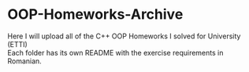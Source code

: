 # OOP-Homeworks-Archive
Here I will upload all of the C++ OOP Homeworks I solved for University (ETTI)<br>
Each folder has its own README with the exercise requirements in Romanian.
